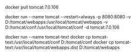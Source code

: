 docker pull tomcat:7.0.106

docker run --name tomcat  --restart=always -p 8080:8080 -v D:/tomcat/webapps:/usr/local/tomcat/webapps -v D:/tomcat/conf:/usr/local/tomcat/conf -d tomcat:7.0.106



docker run --name tomcat-text
docker cp tomcat-text:/usr/local/tomcat/conf D:/tomcat/conf
docker cp tomcat-text:/usr/local/tomcat/webapps.dist D:/tomcat/webapps
